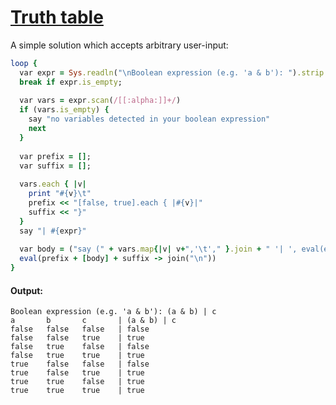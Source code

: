 [1]: http://rosettacode.org/wiki/Truth_table

# [Truth table][1]

A simple solution which accepts arbitrary user-input:

```ruby
loop {
  var expr = Sys.readln("\nBoolean expression (e.g. 'a & b'): ").strip.lc
  break if expr.is_empty;
 
  var vars = expr.scan(/[[:alpha:]]+/)
  if (vars.is_empty) {
    say "no variables detected in your boolean expression"
    next
  }
 
  var prefix = [];
  var suffix = [];
 
  vars.each { |v|
    print "#{v}\t"
    prefix << "[false, true].each { |#{v}|"
    suffix << "}"
  }
  say "| #{expr}"
 
  var body = ("say (" + vars.map{|v| v+",'\t'," }.join + " '| ', eval(expr))")
  eval(prefix + [body] + suffix -> join("\n"))
}
```

#### Output:
```
Boolean expression (e.g. 'a & b'): (a & b) | c
a       b       c       | (a & b) | c
false   false   false   | false
false   false   true    | true
false   true    false   | false
false   true    true    | true
true    false   false   | false
true    false   true    | true
true    true    false   | true
true    true    true    | true
```